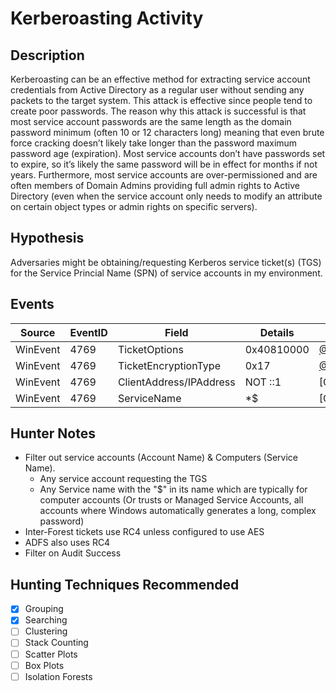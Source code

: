 # Kerberoasting Activity
## Description
Kerberoasting can be an effective method for extracting service account credentials from Active Directory as a regular user without sending any packets to the target system. This attack is effective since people tend to create poor passwords. The reason why this attack is successful is that most service account passwords are the same length as the domain password minimum (often 10 or 12 characters long) meaning that even brute force cracking doesn’t likely take longer than the password maximum password age (expiration). Most service accounts don’t have passwords set to expire, so it’s likely the same password will be in effect for months if not years. Furthermore, most service accounts are over-permissioned and are often members of Domain Admins providing full admin rights to Active Directory (even when the service account only needs to modify an attribute on certain object types or admin rights on specific servers).


## Hypothesis
Adversaries might be obtaining/requesting Kerberos service ticket(s) (TGS) for the Service Princial Name (SPN) of service accounts in my environment.


## Events

| Source | EventID | Field | Details | Reference | 
|--------|---------|-------|---------|-----------| 
| WinEvent | 4769 | TicketOptions | 0x40810000 | [@SeanMetcalf](https://adsecurity.org/?p=3458) |
| WinEvent | 4769 | TicketEncryptionType | 0x17 | [@SeanMetcalf](https://adsecurity.org/?p=3458) |
| WinEvent | 4769 | ClientAddress/IPAddress | NOT ::1 | [Cyb3Ward0g] |
| WinEvent | 4769 | ServiceName | *$ | [Cyb3Ward0g] |


## Hunter Notes
* Filter out service accounts (Account Name) & Computers (Service Name).
	* Any service account requesting the TGS
	* Any Service name with the "$" in its name which are typically for computer accounts (Or trusts or Managed Service Accounts, all accounts where Windows automatically generates a long, complex password)
* Inter-Forest tickets use RC4 unless configured to use AES
* ADFS also uses RC4
* Filter on Audit Success


## Hunting Techniques Recommended

- [x] Grouping
- [x] Searching
- [ ] Clustering
- [ ] Stack Counting
- [ ] Scatter Plots
- [ ] Box Plots
- [ ] Isolation Forests